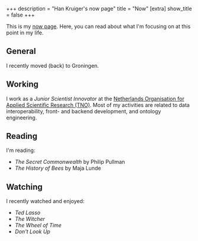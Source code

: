 +++
description = "Han Kruiger's now page"
title = "Now"
[extra]
show_title = false
+++

This is my [now page](https://nownownow.com/about).
Here, you can read about what I'm focusing on at this point in my life.

## General
I recently moved (back) to Groningen.

## Working
I work as a *Junior Scientist Innovator* at the [Netherlands Organisation for Applied Scientific Research (TNO)](https://www.tno.nl/en/).
Most of my activities are related to data interoperability, front- and backend development, and ontology engineering.

## Reading
I'm reading:

- *The Secret Commonwealth* by Philip Pullman
- *The History of Bees* by Maja Lunde

## Watching
I recently watched and enjoyed:

- *Ted Lasso*
- *The Witcher*
- *The Wheel of Time*
- *Don't Look Up*
